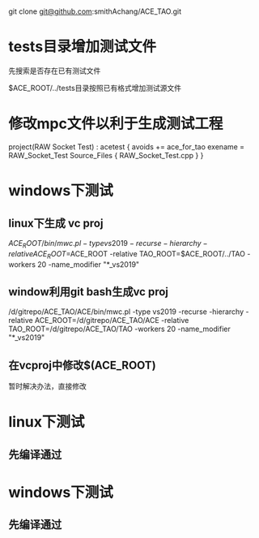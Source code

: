 
#
git clone git@github.com:smithAchang/ACE_TAO.git

# tests目录增加测试文件


先搜索是否存在已有测试文件

$ACE_ROOT/../tests目录按照已有格式增加测试源文件




# 修改mpc文件以利于生成测试工程
project(RAW Socket Test) : acetest {
  avoids += ace_for_tao
  exename = RAW_Socket_Test
  Source_Files {
    RAW_Socket_Test.cpp
  }
}


# windows下测试
## linux下生成 vc proj
$ACE_ROOT/bin/mwc.pl -type vs2019 -recurse -hierarchy -relative ACE_ROOT=$ACE_ROOT -relative TAO_ROOT=$ACE_ROOT/../TAO -workers 20 -name_modifier "*_vs2019"


## window利用git bash生成vc proj
/d/gitrepo/ACE_TAO/ACE/bin/mwc.pl -type vs2019 -recurse -hierarchy -relative ACE_ROOT=/d/gitrepo/ACE_TAO/ACE -relative TAO_ROOT=/d/gitrepo/ACE_TAO/TAO -workers 20 -name_modifier "*_vs2019"


## 在vcproj中修改$(ACE_ROOT)

暂时解决办法，直接修改

# linux下测试
## 先编译通过

# windows下测试
## 先编译通过